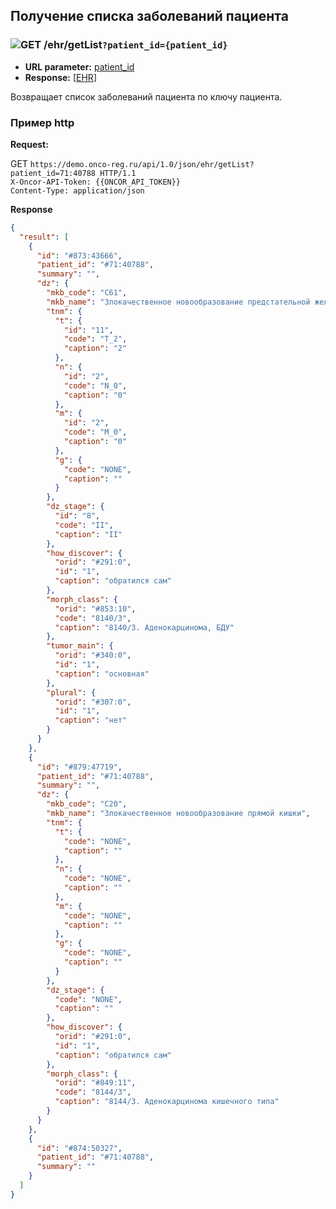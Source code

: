 ## Получение списка заболеваний пациента

### ![GET](../../../img/get.png) /ehr/getList`?patient_id={patient_id}`
* **URL parameter:** [patient_id](../../../types/types.md#com.siams.med.api.EHR)
* **Response:** [[EHR](../../../types/types.md#com.siams.med.api.EHR)]

Возвращает список заболеваний пациента по ключу пациента.


### Пример http

**Request:** 

GET `https://demo.onco-reg.ru/api/1.0/json/ehr/getList?patient_id=71:40788 HTTP/1.1`  
`X-Oncor-API-Token: {{ONCOR_API_TOKEN}}`  
`Content-Type: application/json`  

**Response**

```json
{
  "result": [
    {
      "id": "#873:43666",
      "patient_id": "#71:40788",
      "summary": "",
      "dz": {
        "mkb_code": "C61",
        "mkb_name": "Злокачественное новообразование предстательной железы",
        "tnm": {
          "t": {
            "id": "11",
            "code": "T_2",
            "caption": "2"
          },
          "n": {
            "id": "2",
            "code": "N_0",
            "caption": "0"
          },
          "m": {
            "id": "2",
            "code": "M_0",
            "caption": "0"
          },
          "g": {
            "code": "NONE",
            "caption": ""
          }
        },
        "dz_stage": {
          "id": "8",
          "code": "II",
          "caption": "II"
        },
        "how_discover": {
          "orid": "#291:0",
          "id": "1",
          "caption": "обратился сам"
        },
        "morph_class": {
          "orid": "#853:10",
          "code": "8140/3",
          "caption": "8140/3. Аденокарцинома, БДУ"
        },
        "tumor_main": {
          "orid": "#340:0",
          "id": "1",
          "caption": "основная"
        },
        "plural": {
          "orid": "#307:0",
          "id": "1",
          "caption": "нет"
        }
      }
    },
    {
      "id": "#879:47719",
      "patient_id": "#71:40788",
      "summary": "",
      "dz": {
        "mkb_code": "C20",
        "mkb_name": "Злокачественное новообразование прямой кишки",
        "tnm": {
          "t": {
            "code": "NONE",
            "caption": ""
          },
          "n": {
            "code": "NONE",
            "caption": ""
          },
          "m": {
            "code": "NONE",
            "caption": ""
          },
          "g": {
            "code": "NONE",
            "caption": ""
          }
        },
        "dz_stage": {
          "code": "NONE",
          "caption": ""
        },
        "how_discover": {
          "orid": "#291:0",
          "id": "1",
          "caption": "обратился сам"
        },
        "morph_class": {
          "orid": "#849:11",
          "code": "8144/3",
          "caption": "8144/3. Аденокарцинома кишечного типа"
        }
      }
    },
    {
      "id": "#874:50327",
      "patient_id": "#71:40788",
      "summary": ""
    }
  ]
}
```


